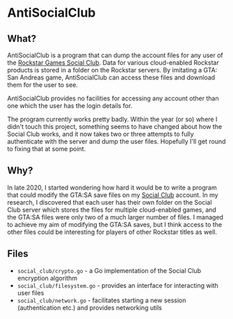 # AntiSocialClub
## What?
AntiSocialClub is a program that can dump the account files for any user of the [Rockstar Games Social Club](https://socialclub.rockstargames.com/).
Data for various cloud-enabled Rockstar products is stored in a folder on the Rockstar servers. By imitating a GTA: San Andreas game, AntiSocialClub
can access these files and download them for the user to see.

AntiSocialClub provides no facilities for accessing any account other than one which the user has the login details for.

The program currently works pretty badly. Within the year (or so) where I didn't touch this project, something seems to
have changed about how the Social Club works, and it now takes two or three attempts to fully authenticate with the server
and dump the user files. Hopefully I'll get round to fixing that at some point.

## Why?
In late 2020, I started wondering how hard it would be to write a program that could modify the GTA:SA save files on
my [Social Club](https://socialclub.rockstargames.com/) account. In my research, I discovered that each user has their
own folder on the Social Club server which stores the files for multiple cloud-enabled games, and the GTA:SA files were
only two of a much larger number of files. I managed to achieve my aim of modifying the GTA:SA saves, but I think access
to the other files could be interesting for players of other Rockstar titles as well.

## Files

- `social_club/crypto.go` - a Go implementation of the Social Club encryption algorithm
- `social_club/filesystem.go` - provides an interface for interacting with user files
- `social_club/network.go` - facilitates starting a new session (authentication etc.) and provides networking utils
